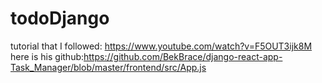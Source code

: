 # todoDjango
tutorial that I followed: https://www.youtube.com/watch?v=F5OUT3ijk8M
here is his github:https://github.com/BekBrace/django-react-app-Task_Manager/blob/master/frontend/src/App.js
